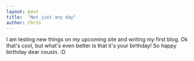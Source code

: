 ```yaml
---
layout: post
title:  "Not just any day"
author: Chris
---
```

I am testing new things on my upcoming site and writing my first blog. Ok that's cool, but what's even better is that it's your birthday! So happy birthday dear cousin. :D

